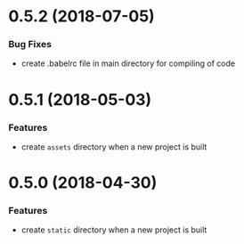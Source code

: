 # 0.5.2 (2018-07-05)

### Bug Fixes

* create .babelrc file in main directory for compiling of code


# 0.5.1 (2018-05-03)

### Features

* create `assets` directory when a new project is built


# 0.5.0 (2018-04-30)

### Features

* create `static` directory when a new project is built